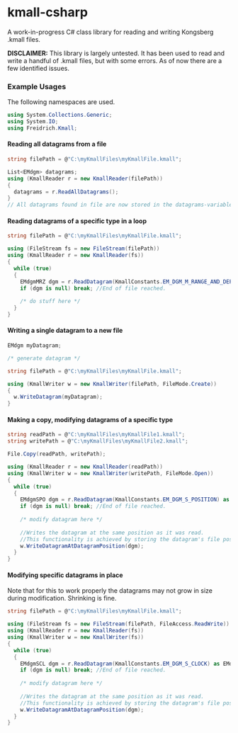 # kmall-csharp
A work-in-progress C# class library for reading and writing Kongsberg .kmall files.


**DISCLAIMER:**
This library is largely untested. It has been used to read and write a handful of .kmall files, but with some errors.
As of now there are a few identified issues.


### Example Usages
The following namespaces are used.
```c#
using System.Collections.Generic;
using System.IO;
using Freidrich.Kmall;
```

#### Reading all datagrams from a file
```c#
string filePath = @"C:\myKmallFiles\myKmallFile.kmall";

List<EMdgm> datagrams;
using (KmallReader r = new KmallReader(filePath))
{
  datagrams = r.ReadAllDatagrams();
}
// All datagrams found in file are now stored in the datagrams-variable.
```

#### Reading datagrams of a specific type in a loop
```c#
string filePath = @"C:\myKmallFiles\myKmallFile.kmall";

using (FileStream fs = new FileStream(filePath))
using (KmallReader r = new KmallReader(fs))
{
  while (true)
  {
    EMdgmMRZ dgm = r.ReadDatagram(KmallConstants.EM_DGM_M_RANGE_AND_DEPTH) as EMdgmMRZ;
    if (dgm is null) break; //End of file reached.
    
    /* do stuff here */
  }
}
```

#### Writing a single datagram to a new file
```c#
EMdgm myDatagram;

/* generate datagram */

string filePath = @"C:\myKmallFiles\myKmallFile.kmall";

using (KmallWriter w = new KmallWriter(filePath, FileMode.Create))
{
  w.WriteDatagram(myDatagram);
}
```

#### Making a copy, modifying datagrams of a specific type
```c#
string readPath = @"C:\myKmallFiles\myKmallFile1.kmall";
string writePath = @"C:\myKmallFiles\myKmallFile2.kmall";

File.Copy(readPath, writePath);

using (KmallReader r = new KmallReader(readPath))
using (KmallWriter w = new KmallWriter(writePath, FileMode.Open))
{
  while (true)
  {
    EMdgmSPO dgm = r.ReadDatagram(KmallConstants.EM_DGM_S_POSITION) as EMdgmSPO;
    if (dgm is null) break; //End of file reached.
    
    /* modify datagram here */
    
    //Writes the datagram at the same position as it was read.
    //This functionality is achieved by storing the datagram's file position in the EMdgm.DatagramPosition field
    w.WriteDatagramAtDatagramPosition(dgm);
  }
}
```

#### Modifying specific datagrams in place
Note that for this to work properly the datagrams may not grow in size during modification. Shrinking is fine.
```c#
string filePath = @"C:\myKmallFiles\myKmallFile.kmall";

using (FileStream fs = new FileStream(filePath, FileAccess.ReadWrite))
using (KmallReader r = new KmallReader(fs))
using (KmallWriter w = new KmallWriter(fs))
{
  while (true)
  {
    EMdgmSCL dgm = r.ReadDatagram(KmallConstants.EM_DGM_S_CLOCK) as EMdgmSCL;
    if (dgm is null) break; //End of file reached.
    
    /* modify datagram here */
    
    //Writes the datagram at the same position as it was read.
    //This functionality is achieved by storing the datagram's file position in the EMdgm.DatagramPosition field.
    w.WriteDatagramAtDatagramPosition(dgm);
  }
}
```
